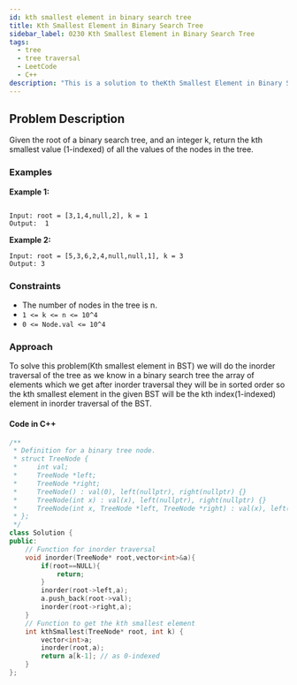 ```yaml
---
id: kth smallest element in binary search tree
title: Kth Smallest Element in Binary Search Tree
sidebar_label: 0230 Kth Smallest Element in Binary Search Tree
tags:
  - tree
  - tree traversal
  - LeetCode
  - C++
description: "This is a solution to theKth Smallest Element in Binary Search Tree problem on LeetCode."
---
```


## Problem Description

Given the root of a binary search tree, and an integer k, return the kth smallest value (1-indexed) of all the values of the nodes in the tree.

### Examples

**Example 1:**

```

Input: root = [3,1,4,null,2], k = 1
Output:  1
```

**Example 2:**

```
Input: root = [5,3,6,2,4,null,null,1], k = 3
Output: 3
```

### Constraints

- The number of nodes in the tree is n.
- `1 <= k <= n <= 10^4`
- `0 <= Node.val <= 10^4`

### Approach 

To solve this problem(Kth smallest element in BST) we will do the inorder traversal of the tree as we know in a binary search tree the array of elements which we get after inorder traversal they will be in sorted order so the kth smallest element in the given BST  will be  the kth index(1-indexed) element  in inorder traversal of the BST.

#### Code in C++

```cpp
/**
 * Definition for a binary tree node.
 * struct TreeNode {
 *     int val;
 *     TreeNode *left;
 *     TreeNode *right;
 *     TreeNode() : val(0), left(nullptr), right(nullptr) {}
 *     TreeNode(int x) : val(x), left(nullptr), right(nullptr) {}
 *     TreeNode(int x, TreeNode *left, TreeNode *right) : val(x), left(left), right(right) {}
 * };
 */
class Solution {
public:
    // Function for inorder traversal
    void inorder(TreeNode* root,vector<int>&a){
        if(root==NULL){
            return;
        }
        inorder(root->left,a);
        a.push_back(root->val);
        inorder(root->right,a);
    }
    // Function to get the kth smallest element
    int kthSmallest(TreeNode* root, int k) {
        vector<int>a;
        inorder(root,a);
        return a[k-1]; // as 0-indexed 
    }
};
```


